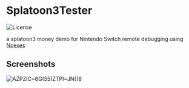 # Splatoon3Tester
![License](https://img.shields.io/badge/License-GPLv3-blue.svg)

a splatoon3 money demo for Nintendo Switch remote debugging using [Noexes](https://github.com/mdbell/Noexes)

## Screenshots
![AZPZIC~6G(55)ZTPI~JN{)6](https://user-images.githubusercontent.com/8280291/192812227-6e513f2c-7cfa-40c3-b23a-c3887a20cfae.png)
